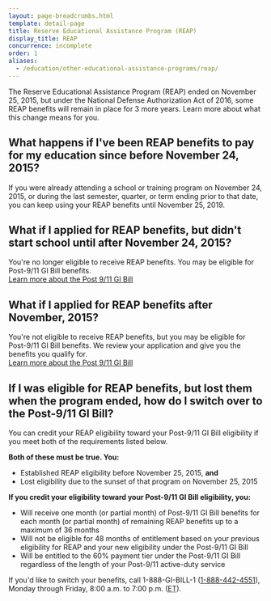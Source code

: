 ```yaml
---
layout: page-breadcrumbs.html
template: detail-page
title: Reserve Educational Assistance Program (REAP)
display_title: REAP
concurrence: incomplete
order: 1
aliases:
  - /education/other-educational-assistance-programs/reap/
---
```


<div class="va-introtext">

The Reserve Educational Assistance Program (REAP) ended on November 25, 2015, but under the National Defense Authorization Act of 2016, some REAP benefits will remain in place for 3 more years. Learn more about what this change means for you.

</div>

## What happens if I've been REAP benefits to pay for my education since before November 24, 2015?

If you were already attending a school or training program on November 24, 2015, or during the last semester, quarter, or term ending prior to that date, you can keep using your REAP benefits until November 25, 2019.

## What if I applied for REAP benefits, but didn't start school until after November 24, 2015?

You're no longer eligible to receive REAP benefits. You may be eligible for Post-9/11 GI Bill benefits. <br>
[Learn more about the Post 9/11 GI Bill](/education/about-gi-bill-benefits/post-9-11/)

## What if I applied for REAP benefits after November, 2015?

You're not eligible to receive REAP benefits, but you may be eligible for Post-9/11 GI Bill benefits. We review your application and give you the benefits you qualify for.<br>
[Learn more about the Post 9/11 GI Bill](/education/about-gi-bill-benefits/post-9-11/) 

## If I was eligible for REAP benefits, but lost them when the program ended, how do I switch over to the Post-9/11 GI Bill?

You can credit your REAP eligibility toward your Post-9/11 GI Bill eligibility if you meet both of the requirements listed below.

**Both of these must be true. You:**
- Established REAP eligibility before November 25, 2015, **and**
- Lost eligibility due to the sunset of that program on November 25, 2015

**If you credit your eligibility toward your Post-9/11 GI Bill eligibility, you:**
- Will receive one month (or partial month) of Post-9/11 GI Bill benefits for each month (or partial month) of remaining REAP benefits up to a maximum of 36 months
- Will not be eligible for 48 months of entitlement based on your previous eligibility for REAP and your new eligibility under the Post-9/11 GI Bill
- Will be entitled to the 60% payment tier under the Post-9/11 GI Bill regardless of the length of your Post-9/11 active-duty service

If you'd like to switch your benefits, call 1-888-GI-BILL-1 (<a href="tel:+18884424551">1-888-442-4551</a>), Monday through Friday, 8:00 a.m. to 7:00 p.m. (<abbr title="eastern time">ET</abbr>).
